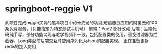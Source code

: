 # springboot-reggie V1
此项目完成reggie买卖的黑马项目中的未完成的功能
短信服务应用的阿里云的100条免费服务，（只能指定为特定测试手机号）
前端：Vue2 部分改动
后端：后端代码纯手写，部分功能实现与教学视频不一致，包括配置类的使用，替换过滤器为拦截器，Long类型前后端交互时使用序列化为Json的配置实现。
正在准备更新redis的加入使用

